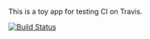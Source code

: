 This is a toy app for testing CI on Travis.

[![Build Status](https://travis-ci.org/siddharth2010/TestTravisAndroidApp.svg?branch=master)](https://travis-ci.org/siddharth2010/TestTravisAndroidApp)